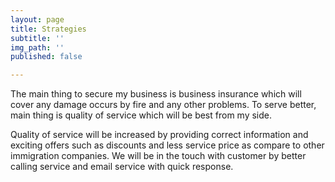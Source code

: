 ```yaml
---
layout: page
title: Strategies
subtitle: ''
img_path: ''
published: false

---
```

The main thing to secure my business is business insurance which will cover any damage occurs by fire and any other problems. To serve better, main thing is quality of service which will be best from my side.

Quality of service will be increased by providing correct information and exciting offers such as discounts and less service price as compare to other immigration companies. We will be in the touch with customer by better calling service and email service with quick response.